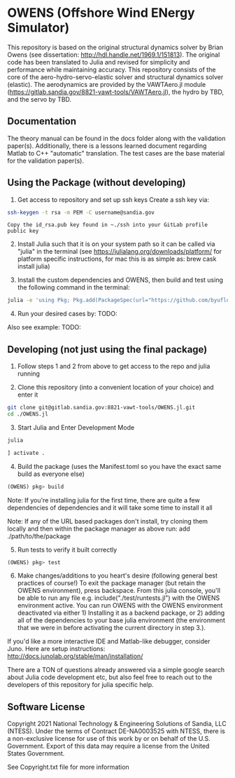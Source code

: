 # OWENS (Offshore Wind ENergy Simulator)

<!-- [![pipeline status](https://gitlab.sandia.gov/8821-vawt-tools/OWENS.jl/badges/master/pipeline.svg)](https://gitlab.sandia.gov/8821-vawt-tools/OWENS.jl/-/commits/master) [![coverage report](https://gitlab.sandia.gov/8821-vawt-tools/OWENS.jl/badges/master/coverage.svg)](https://gitlab.sandia.gov/8821-vawt-tools/OWENS.jl/-/commits/master) -->

This repository is based on the original structural dynamics solver by Brian Owens (see dissertation: http://hdl.handle.net/1969.1/151813).
The original code has been translated to Julia and revised for simplicity and performance while maintaining accuracy.
This repository consists of the core of the aero-hydro-servo-elastic solver and structural dynamics solver (elastic).
The aerodynamics are provided by the VAWTAero.jl module (https://gitlab.sandia.gov/8821-vawt-tools/VAWTAero.jl), the hydro by TBD, and the servo by TBD.

## Documentation

The theory manual can be found in the docs folder along with the validation paper(s).
Additionally, there is a lessons learned document regarding Matlab to C++ "automatic" translation.
The test cases are the base material for the validation paper(s).

## Using the Package (without developing)
1. Get access to repository and set up ssh keys
	Create a ssh key via:

```bash
ssh-keygen -t rsa -m PEM -C username@sandia.gov
```
	Copy the id_rsa.pub key found in ~./ssh into your GitLab profile public key

2. Install Julia such that it is on your system path so it can be called via "julia" in the terminal (see https://julialang.org/downloads/platform/ for platform specific instructions, for mac this is as simple as: brew cask install julia)

3. Install the custom dependencies and OWENS, then build and test using the following command in the terminal:

```bash
julia -e 'using Pkg; Pkg.add(PackageSpec(url="https://github.com/byuflowlab/OptimizationParameters.jl"));Pkg.add(PackageSpec(url="https://github.com/byuflowlab/Composites.jl")); Pkg.add(PackageSpec(url="git@gitlab.sandia.gov:8821-vawt-tools/VAWTAero.jl.git")); Pkg.add(PackageSpec(url="git@gitlab.sandia.gov:8821-vawt-tools/PreComp.jl.git")); Pkg.add(PackageSpec(url="git@gitlab.sandia.gov:8821-vawt-tools/OWENS.jl.git")); Pkg.build("OWENS"); Pkg.test("OWENS";coverage=true)'
```

4. Run your desired cases by: TODO:

Also see example: TODO:

## Developing (not just using the final package)

1. Follow steps 1 and 2 from above to get access to the repo and julia running

2. Clone this repository (into a convenient location of your choice) and enter it

```bash
git clone git@gitlab.sandia.gov:8821-vawt-tools/OWENS.jl.git
cd ./OWENS.jl
```

3. Start Julia and Enter Development Mode

```bash
julia
```
```julia
] activate .
```

4. Build the package (uses the Manifest.toml so you have the exact same build as everyone else)
```julia
(OWENS) pkg> build
```
Note: If you're installing julia for the first time, there are quite a few dependencies of dependencies and it will take some time to install it all

Note: If any of the URL based packages don't install, try cloning them locally and then within the package manager as above run: add ./path/to/the/package

5. Run tests to verify it built correctly
```julia
(OWENS) pkg> test
```

6. Make changes/additions to you heart's desire (following general best practices of course!)
To exit the package manager (but retain the OWENS environment), press backspace.  From this julia console, you'll be able to run any file e.g. include("./test/runtests.jl") with the OWENS environment active.  You can run OWENS with the OWENS environment deactivated via either 1) Installing it as a backend package, or 2) adding all of the dependencies to your base julia environment (the environment that we were in before activating the current directory in step 3.).  

If you'd like a more interactive IDE and Matlab-like debugger, consider Juno.  Here are setup instructions: http://docs.junolab.org/stable/man/installation/

There are a TON of questions already answered via a simple google search about Julia code development etc, but also feel free to reach out to the developers of this repository for julia specific help.  

## Software License

Copyright 2021 National Technology & Engineering Solutions of Sandia, LLC (NTESS).
Under the terms of Contract DE-NA0003525 with NTESS, there is a non-exclusive license for use of this work by or on behalf of the U.S. Government.
Export of this data may require a license from the United States Government.

See Copyright.txt file for more information
